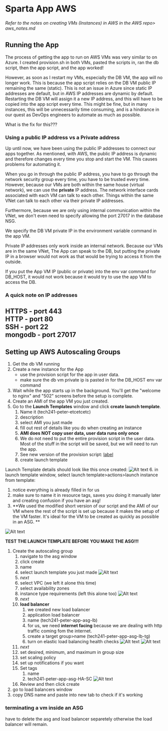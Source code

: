 # Sparta App AWS

###### Refer to the notes on creating VMs (Instances) in AWS in the AWS repo> aws_notes.md

## Running the App

The process of getting the app to run on AWS VMs was very similar to on Azure. I created provision.sh in both VMs, pasted the scripts in, ran the db script, then the app script, and the app worked!

However, as soon as I restart my VMs, especially the DB VM, the app will no longer work. This is because the app script relies on the DB VM public IP remaining the same (static). This is not an issue in Azure since static IP addresses are default, but in AWS IP addresses are dynamic by default. Restarting the DB VM will assign it a new IP address, and this will have to be copied into the app script every time. This might be fine, but in many instances, this will be unnecessarily time consuming, and is a hindrance in our quest as DevOps engineers to automate as much as possible.

What is the fix for this???

### Using a public IP address vs a Private address

Up until now, we have been using the public IP addresses to connect our apps together. As mentioned, with AWS, the public IP address is dynamic and therefore changes every time you stop and start the VM. This causes problems for automating it.

When you go in through the public IP address, you have to go through the network security group every time, you have to be trusted every time. However, because our VMs are both within the same house (virtual network), we can use the **private** IP address. The network interface cards associated with each VM can talk to each other. Things within the same VNet can talk to each other via their private IP addresses.

Furthermore, because we are only using internal communication within the VNet, we don't even need to specify allowing the port 27017 in the database NSG. 

We specify the DB VM private IP in the environment variable command in the app VM.

Private IP addresses only work inside an internal network. Because our VMs are in the same VNet, The App can speak to the DB, but putting the private IP in a browser would not work as that would be trying to access it from the outside.

If you put the App VM IP (public or private) into the env var command for DB_HOST, it would not work because it would try to use the app VM to access the DB.
### A quick note on IP addresses
HTTPS - port 443  
HTTP - port 80  
SSH - port 22  
mongodb - port 27017
---

## Setting up AWS Autoscaling Groups

1. Get the db VM running
2. Create a new instance for the App
   * use the provision script for the app in user data.
   * make sure the db vm private ip is pasted in for the DB_HOST env var command
3. Wait while the app starts up in the background. You'll get the "welcome to nginx" and "502" screens before the setup is complete.
4. Create an AMI of the app VM you just created.
5. Go to the **Launch Templates** window and click **create launch template**.
   1. Name it (tech241-peter-etcetcetc)
   2. description
   3. select AMI you just made
   4. fill out rest of details like you do when creating an instance
   5. **AMI does NOT copy user data, user data runs only once**
   6. We do not need to put the entire provision script in the user data. Most of the stuff in the script will be saved, but we will need to run the app.
   7. See new version of the provision script: [label](../linux/provisionapp_onlystart.sh)
   8. create launch template

Launch Template details should look like this once created:
   ![Alt text](images/launchinstancedetails.png)
6. in launch template window, select launch template>actions>launch instance from template:
   1. notice everything is already filled in for us
   2. make sure to name it in resource tags, saves you doing it manually later and creating confusion if you have an asg!  
7. **We used the modified short version of our script and the AMI of our VM where the rest of the script is set up because it makes the setup of the VM faster. It's ideal for the VM to be created as quickly as possible in an ASG. **

![Alt text](images/launchfromtemplateautofill.png)

**TEST THE LAUNCH TEMPLATE BEFORE YOU MAKE THE ASG!!!**

1. Create the autoscaling group
   1. navigate to the asg window
   2. click create
   3. name
   4. select launch template you just made
   ![Alt text](images/createasg01.png)
   5. *next*
   6. select VPC (we left it alone this time)
   7. select availability zones
   8. instance type requirements (left this alone too)
   ![Alt text](images/createasg02.png)
   9.  *next*
   10. **load balancer**
       1.  we created new load balancer
       2.  application load balancer
       3.  name (tech241-peter-app-asg-lb)
       4.  for us, we need **internet facing** because we are dealing with http traffic coming fom the internet.
       5.  create a target group>name (tech241-peter-app-asg-lb-tg)
       6.  turn on elastic load balancing health checks
   ![Alt text](images/createasg03.png)
   ![Alt text](images/createasg04.png)
   11. *next*
   12. set desired, minimum, and maximum in group size
   13. set scaling policy
   14. set up notifications if you want
   15. Set tags
       1.  name
       2.  tech241-peter-app-asg-HA-SC
   ![Alt text](images/createasg05.png)
   16. Review and then click create
2.  go to load balancers window
3.  copy DNS name and paste into new tab to check if it's working

### terminating a vm inside an ASG

have to delete the asg and load balancer separetely otherwise the load balancer will remain.